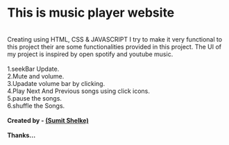 # This is music player website
<br>
Creating using HTML, CSS & JAVASCRIPT I try to make it very functional to this project
their are some functionalities provided in this project. The UI of my project is inspired by 
open spotify and youtube music.
<br>
<br>
1.seekBar Update.
<br>
2.Mute and volume.
<br>
3.Upadate volume bar by clicking.
<br>
4.Play Next And Previous songs using click icons.
<br>
5.pause the songs.
<br>
6.shuffle the Songs.
<Br>
<br>
<b>Created by - <u>(Sumit Shelke)</u> </b>
<br>
<br>
<b>Thanks...</b>

